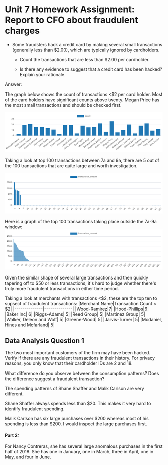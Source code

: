# Unit 7 Homework Assignment: Report to CFO about fraudulent charges

* Some fraudsters hack a credit card by making several small transactions (generally less than $2.00), which are typically ignored by cardholders. 

  * Count the transactions that are less than $2.00 per cardholder. 
  
  * Is there any evidence to suggest that a credit card has been hacked? Explain your rationale.

Answer: 

The graph below shows the count of transactions <$2  per card holder. Most of the card holders have significant counts above twenty. Megan Price has the most small transactions and should be checked first.

![alt text](.\Images\graph_visualiser-1697992866188.png)

Taking a look at top 100 transactions between 7a and 9a, there are 5 out of the 100 transactions that are quite large and worth investigation.

![alt text](.\Images\graph_visualiser-1697993875922.png)

Here is a graph of the top 100 transactions taking place outside the 7a-9a window:
![alt text](.\Images\graph_visualiser-1697994508457.png)

Given the similar shape of several large transactions and then quickly tapering off to $50 or less transactions, it's hard to judge whether there's truly more fraudulent transactions in either time period.

Taking a look at merchants with transactions <$2, these are the top ten to supsect of fraudulent transactions:
|Merchant Name|Transaction Count < $2|
|--------------|--------------|
|Wood-Ramirez|7|
|Hood-Phillips|6|
|Baker Inc|	6|
|Riggs-Adams|	5|
|Reed Group|	5|
|Martinez Group|	5|
|Walker, Deleon and Wolf|	5|
|Greene-Wood|	5|
|Jarvis-Turner|	5|
|Mcdaniel, Hines and Mcfarland|	5|

## Data Analysis Question 1

The two most important customers of the firm may have been hacked. Verify if there are any fraudulent transactions in their history. For privacy reasons, you only know that their cardholder IDs are 2 and 18.

What difference do you observe between the consumption patterns? Does the difference suggest a fraudulent transaction?

The spending patterns of Shane Shaffer and Malik Carlson are very different. 

Shane Shaffer always spends less than $20. This makes it very hard to identify fraudulent spending.

Malik Carlson has six large purchases over $200 whereas most of his spending is less than $200. I would inspect the large purchases first.

#### Part 2:

For Nancy Contreras, she has several large anomalous purchases in the first half of 2018. She has one in January, one in March, three in April, one in May, and four in June.



